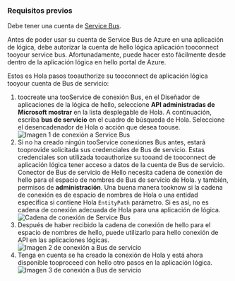 ### <a name="prerequisites"></a>Requisitos previos
Debe tener una cuenta de [Service Bus](https://azure.microsoft.com/services/service-bus/).  

Antes de poder usar su cuenta de Service Bus de Azure en una aplicación de lógica, debe autorizar la cuenta de hello lógica aplicación tooconnect tooyour service bus. Afortunadamente, puede hacer esto fácilmente desde dentro de la aplicación lógica en hello portal de Azure.  

Estos es Hola pasos tooauthorize su tooconnect de aplicación lógica tooyour cuenta de Bus de servicio:  

1. toocreate una tooService de conexión Bus, en el Diseñador de aplicaciones de la lógica de hello, seleccione **API administradas de Microsoft mostrar** en la lista desplegable de Hola. A continuación, escriba **bus de servicio** en el cuadro de búsqueda de Hola. Seleccione el desencadenador de Hola o acción que desea toouse.  
    ![Imagen 1 de conexión a Service Bus](./media/connectors-create-api-servicebus/servicebus-1.png)  
2. Si no ha creado ningún tooService conexiones Bus antes, estará tooprovide solicitada sus credenciales de Bus de servicio. Estas credenciales son utilizada tooauthorize su tooand de tooconnect de aplicación lógica tener acceso a datos de la cuenta de Bus de servicio. Conector de Bus de servicio de Hello necesita cadena de conexión de hello para el espacio de nombres de Bus de servicio de Hola. y también, permisos de **administración**. Una buena manera tooknow si la cadena de conexión es de espacio de nombres de Hola o una entidad específica si contiene Hola `EntityPath` parámetro. Si es así, no es cadena de conexión adecuada de Hola para una aplicación de lógica.  
    ![Cadena de conexión de Service Bus](./media/connectors-create-api-servicebus/connectionstring.png)
3. Después de haber recibido la cadena de conexión de hello para el espacio de nombres de hello, puede utilizarlo para hello conexión de API en las aplicaciones lógicas.  
    ![Imagen 2 de conexión a Bus de servicio](./media/connectors-create-api-servicebus/servicebus-2.png)  
4. Tenga en cuenta se ha creado la conexión de Hola y está ahora disponible tooproceed con hello otro pasos en la aplicación lógica.  
    ![Imagen 3 de conexión a Bus de servicio](./media/connectors-create-api-servicebus/servicebus-3.png)   

